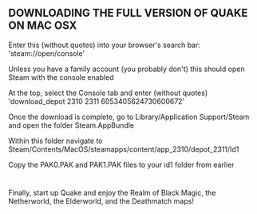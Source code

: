 ## DOWNLOADING THE FULL VERSION OF QUAKE ON MAC OSX

Enter this (without quotes) into your browser's search bar: 'steam://open/console'

Unless you have a family account (you probably don't) this should open Steam with the console enabled

At the top, select the Console tab and enter (without quotes) 'download_depot 2310 2311 6053405624730600672'

Once the download is complete, go to Library/Application Support/Steam and open the folder Steam.AppBundle

Within this folder navigate to Steam/Contents/MacOS/steamapps/content/app_2310/depot_2311/Id1

Copy the PAK0.PAK and PAK1.PAK files to your id1 folder from earlier

#

Finally, start up Quake and enjoy the Realm of Black Magic, the Netherworld, the Elderworld, and the Deathmatch maps!
